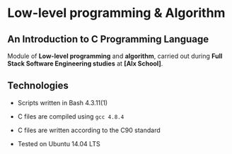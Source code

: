 # Low-level programming & Algorithm

## An Introduction to C Programming Language

Module of **Low-level programming** and **algorithm**, carried out during **Full Stack Software Engineering studies** at **[Alx School]**.



## Technologies

* Scripts written in Bash 4.3.11(1)

* C files are compiled using `gcc 4.8.4`

* C files are written according to the C90 standard

* Tested on Ubuntu 14.04 LTS

